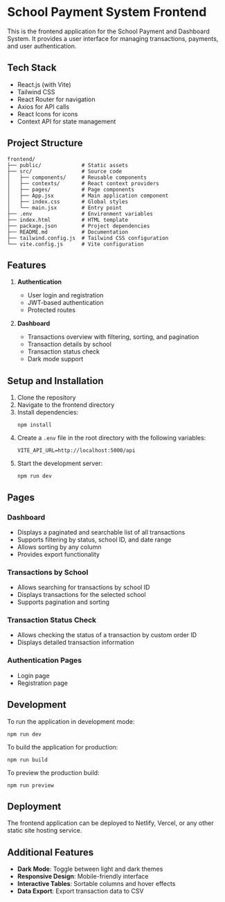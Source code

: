 # School Payment System Frontend 

This is the frontend application for the School Payment and Dashboard System. It provides a user interface for managing transactions, payments, and user authentication. 

## Tech Stack 

- React.js (with Vite) 
- Tailwind CSS 
- React Router for navigation 
- Axios for API calls 
- React Icons for icons 
- Context API for state management 

## Project Structure 

``` 
frontend/ 
├── public/             # Static assets 
├── src/                # Source code 
│   ├── components/     # Reusable components 
│   ├── contexts/       # React context providers 
│   ├── pages/          # Page components 
│   ├── App.jsx         # Main application component 
│   ├── index.css       # Global styles 
│   └── main.jsx        # Entry point 
├── .env                # Environment variables 
├── index.html          # HTML template 
├── package.json        # Project dependencies 
├── README.md           # Documentation 
├── tailwind.config.js  # Tailwind CSS configuration 
└── vite.config.js      # Vite configuration 
``` 

## Features 

1. **Authentication** 
   - User login and registration 
   - JWT-based authentication 
   - Protected routes 

2. **Dashboard** 
   - Transactions overview with filtering, sorting, and pagination 
   - Transaction details by school 
   - Transaction status check 
   - Dark mode support 

## Setup and Installation 

1. Clone the repository 
2. Navigate to the frontend directory 
3. Install dependencies: 
   ``` 
   npm install 
   ``` 
4. Create a `.env` file in the root directory with the following variables: 
   ``` 
   VITE_API_URL=http://localhost:5000/api 
   ``` 
5. Start the development server: 
   ``` 
   npm run dev 
   ``` 

## Pages 

### Dashboard 
- Displays a paginated and searchable list of all transactions 
- Supports filtering by status, school ID, and date range 
- Allows sorting by any column 
- Provides export functionality 

### Transactions by School 
- Allows searching for transactions by school ID 
- Displays transactions for the selected school 
- Supports pagination and sorting 

### Transaction Status Check 
- Allows checking the status of a transaction by custom order ID 
- Displays detailed transaction information 
 
### Authentication Pages 
- Login page 
- Registration page 

## Development 

To run the application in development mode: 

``` 
npm run dev 
``` 

To build the application for production: 

``` 
npm run build 
``` 

To preview the production build: 

``` 
npm run preview 
``` 

## Deployment 

The frontend application can be deployed to Netlify, Vercel, or any other static site hosting service. 

## Additional Features 

- **Dark Mode**: Toggle between light and dark themes 
- **Responsive Design**: Mobile-friendly interface 
- **Interactive Tables**: Sortable columns and hover effects 
- **Data Export**: Export transaction data to CSV 

